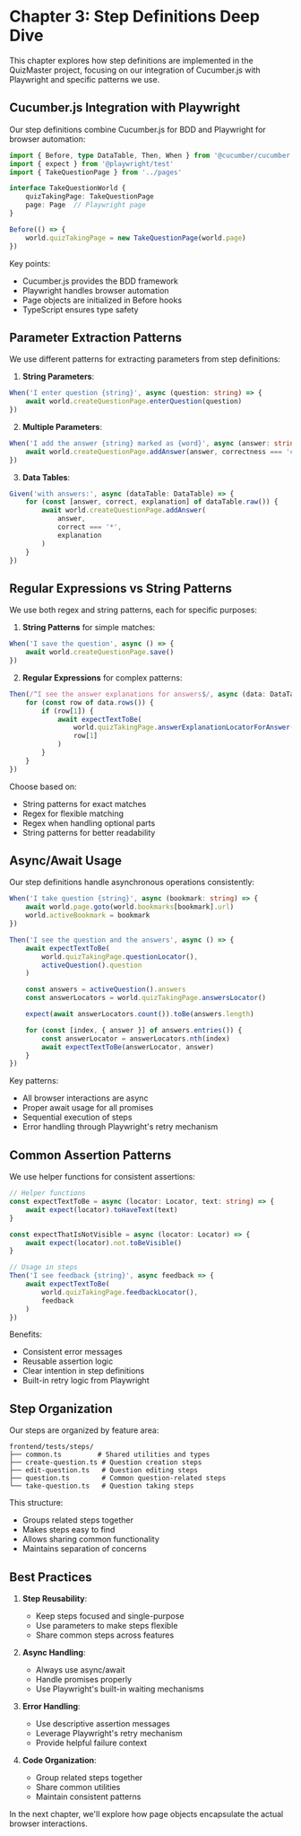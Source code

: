 # Chapter 3: Step Definitions Deep Dive

This chapter explores how step definitions are implemented in the QuizMaster project, focusing on our integration of Cucumber.js with Playwright and specific patterns we use.

## Cucumber.js Integration with Playwright

Our step definitions combine Cucumber.js for BDD and Playwright for browser automation:

```typescript
import { Before, type DataTable, Then, When } from '@cucumber/cucumber'
import { expect } from '@playwright/test'
import { TakeQuestionPage } from '../pages'

interface TakeQuestionWorld {
    quizTakingPage: TakeQuestionPage
    page: Page  // Playwright page
}

Before(() => {
    world.quizTakingPage = new TakeQuestionPage(world.page)
})
```

Key points:
- Cucumber.js provides the BDD framework
- Playwright handles browser automation
- Page objects are initialized in Before hooks
- TypeScript ensures type safety

## Parameter Extraction Patterns

We use different patterns for extracting parameters from step definitions:

1. **String Parameters**:
```typescript
When('I enter question {string}', async (question: string) => {
    await world.createQuestionPage.enterQuestion(question)
})
```

2. **Multiple Parameters**:
```typescript
When('I add the answer {string} marked as {word}', async (answer: string, correctness: string) => {
    await world.createQuestionPage.addAnswer(answer, correctness === 'correct')
})
```

3. **Data Tables**:
```typescript
Given('with answers:', async (dataTable: DataTable) => {
    for (const [answer, correct, explanation] of dataTable.raw()) {
        await world.createQuestionPage.addAnswer(
            answer,
            correct === '*',
            explanation
        )
    }
})
```

## Regular Expressions vs String Patterns

We use both regex and string patterns, each for specific purposes:

1. **String Patterns** for simple matches:
```typescript
When('I save the question', async () => {
    await world.createQuestionPage.save()
})
```

2. **Regular Expressions** for complex patterns:
```typescript
Then(/^I see the answer explanations for answers$/, async (data: DataTable) => {
    for (const row of data.rows()) {
        if (row[1]) {
            await expectTextToBe(
                world.quizTakingPage.answerExplanationLocatorForAnswer(row[0]),
                row[1]
            )
        }
    }
})
```

Choose based on:
- String patterns for exact matches
- Regex for flexible matching
- Regex when handling optional parts
- String patterns for better readability

## Async/Await Usage

Our step definitions handle asynchronous operations consistently:

```typescript
When('I take question {string}', async (bookmark: string) => {
    await world.page.goto(world.bookmarks[bookmark].url)
    world.activeBookmark = bookmark
})

Then('I see the question and the answers', async () => {
    await expectTextToBe(
        world.quizTakingPage.questionLocator(),
        activeQuestion().question
    )

    const answers = activeQuestion().answers
    const answerLocators = world.quizTakingPage.answersLocator()

    expect(await answerLocators.count()).toBe(answers.length)

    for (const [index, { answer }] of answers.entries()) {
        const answerLocator = answerLocators.nth(index)
        await expectTextToBe(answerLocator, answer)
    }
})
```

Key patterns:
- All browser interactions are async
- Proper await usage for all promises
- Sequential execution of steps
- Error handling through Playwright's retry mechanism

## Common Assertion Patterns

We use helper functions for consistent assertions:

```typescript
// Helper functions
const expectTextToBe = async (locator: Locator, text: string) => {
    await expect(locator).toHaveText(text)
}

const expectThatIsNotVisible = async (locator: Locator) => {
    await expect(locator).not.toBeVisible()
}

// Usage in steps
Then('I see feedback {string}', async feedback => {
    await expectTextToBe(
        world.quizTakingPage.feedbackLocator(),
        feedback
    )
})
```

Benefits:
- Consistent error messages
- Reusable assertion logic
- Clear intention in step definitions
- Built-in retry logic from Playwright

## Step Organization

Our steps are organized by feature area:

```
frontend/tests/steps/
├── common.ts         # Shared utilities and types
├── create-question.ts # Question creation steps
├── edit-question.ts   # Question editing steps
├── question.ts        # Common question-related steps
└── take-question.ts   # Question taking steps
```

This structure:
- Groups related steps together
- Makes steps easy to find
- Allows sharing common functionality
- Maintains separation of concerns

## Best Practices

1. **Step Reusability**:
   - Keep steps focused and single-purpose
   - Use parameters to make steps flexible
   - Share common steps across features

2. **Async Handling**:
   - Always use async/await
   - Handle promises properly
   - Use Playwright's built-in waiting mechanisms

3. **Error Handling**:
   - Use descriptive assertion messages
   - Leverage Playwright's retry mechanism
   - Provide helpful failure context

4. **Code Organization**:
   - Group related steps together
   - Share common utilities
   - Maintain consistent patterns

In the next chapter, we'll explore how page objects encapsulate the actual browser interactions.

